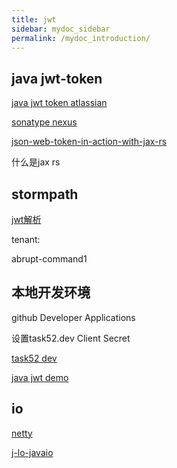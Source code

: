 ```yaml
---
title: jwt
sidebar: mydoc_sidebar
permalink: /mydoc_introduction/
---
```


## java jwt-token

   [java jwt token atlassian](https://developer.atlassian.com/static/connect/docs/latest/concepts/understanding-jwt.html)

[sonatype nexus](https://books.sonatype.com/nexus-book/reference/running.html)

[json-web-token-in-action-with-jax-rs](https://abhirockzz.wordpress.com/2016/03/18/json-web-token-in-action-with-jax-rs/)

什么是jax rs

## stormpath

[jwt解析](https://jwt.io/)

tenant:

abrupt-command1

## 本地开发环境

github Developer Applications

设置task52.dev Client Secret

[task52 dev](task52.dev)

[java jwt demo](https://github.com/bigmeow/JWT.git)

## io

[netty](http://www.infoq.com/cn/articles/cf-java-i-o)

[j-lo-javaio](https://www.ibm.com/developerworks/cn/java/j-lo-javaio/)
